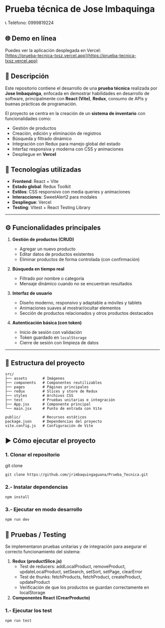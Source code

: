 # Prueba técnica de Jose Imbaquinga  
📞 Teléfono: 0999819224  

## 🌐 Demo en línea
Puedes ver la aplicación desplegada en Vercel:  
[https://prueba-tecnica-txsz.vercel.app](https://prueba-tecnica-txsz.vercel.app)

## 📌 Descripción
Este repositorio contiene el desarrollo de una **prueba técnica** realizada por **Jose Imbaquinga**, enfocada en demostrar habilidades en desarrollo de software, principalmente con **React (Vite)**, **Redux**, consumo de APIs y buenas prácticas de programación.

El proyecto se centra en la creación de un **sistema de inventario** con funcionalidades como:

- Gestión de productos
- Creación, edición y eliminación de registros
- Búsqueda y filtrado dinámico
- Integración con Redux para manejo global del estado
- Interfaz responsiva y moderna con CSS y animaciones
- Despliegue en **Vercel**

## 🚀 Tecnologías utilizadas
- **Frontend**: React + Vite  
- **Estado global**: Redux Toolkit  
- **Estilos**: CSS responsivo con media queries y animaciones  
- **Interacciones**: SweetAlert2 para modales  
- **Despliegue**: Vercel
- **Testing**: Vitest + React Testing Library

---

## ⚙️ Funcionalidades principales
1. **Gestión de productos (CRUD)**
   - Agregar un nuevo producto
   - Editar datos de productos existentes
   - Eliminar productos de forma controlada (con confirmación)

2. **Búsqueda en tiempo real**
   - Filtrado por nombre o categoría
   - Mensaje dinámico cuando no se encuentran resultados

3. **Interfaz de usuario**
   - Diseño moderno, responsivo y adaptable a móviles y tablets
   - Animaciones suaves al mostrar/ocultar elementos
   - Sección de productos relacionados y otros productos destacados

4. **Autenticación básica (con token)**
   - Inicio de sesión con validación
   - Token guardado en `localStorage`
   - Cierre de sesión con limpieza de datos

---

## 📂 Estructura del proyecto
```text
src/
├── assets       # Imágenes
├── components   # Componentes reutilizables
├── pages        # Páginas principales
├── redux        # Slices y store de Redux
├── styles       # Archivos CSS       
├── test         # Pruebas unitarias e integración
├── App.jsx      # Componente principal
└── main.jsx     # Punto de entrada con Vite

public/          # Recursos estáticos
package.json     # Dependencias del proyecto
vite.config.js   # Configuración de Vite
```

## ▶️ Cómo ejecutar el proyecto  

### 1. Clonar el repositorio  

git clone 
```text
git clone https://github.com/jrimbaquingaguana/Prueba_Tecnica.git
```

### 2.- Instalar dependencias
```text
npm install
```

### 3.- Ejecutar en modo desarrollo
```text
npm run dev
```

## 🧪 Pruebas / Testing

Se implementaron pruebas unitarias y de integración para asegurar el correcto funcionamiento del sistema:

1. **Redux (productSlice.js)**
   - Test de reducers:
      addLocalProduct, removeProduct, updateLocalProduct, setSearch, setSort, setPage, clearError
   - Test de thunks:
      fetchProducts, fetchProduct, createProduct, updateProduct
   - Verificación de que los productos se guardan correctamente en localStorage
3. **Componentes React (CrearProducto)**
### 1.- Ejecutar los test
```text
npm run test
```
```
